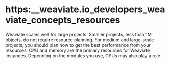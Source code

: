 # https:\_\_weaviate.io_developers_weaviate_concepts_resources

Weaviate scales well for large projects. Smaller projects, less than 1M objects, do not require resource planning. For medium and large-scale projects, you should plan how to get the best performance from your resources. CPU and memory are the primary resources for Weaviate instances. Depending on the modules you use, GPUs may also play a role.
